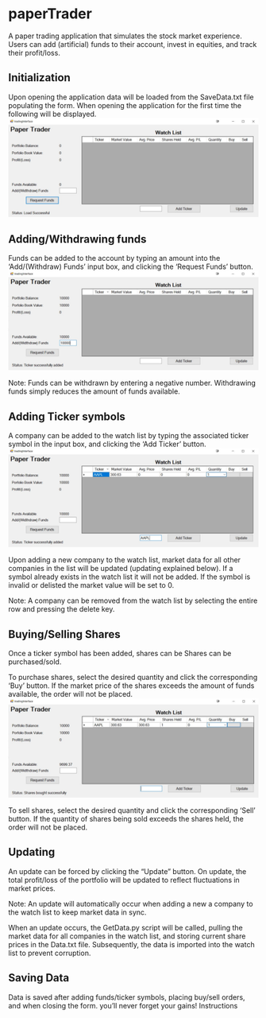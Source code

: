 # paperTrader

A paper trading application that simulates the stock market experience. Users can add (artificial) funds to their account, invest in equities, and track their profit/loss.

## Initialization

Upon opening the application data will be loaded from the SaveData.txt file populating the form. When opening the application for the first time the following will be displayed.
![](ScreenShots/Initalization.JPG)
  
## Adding/Withdrawing funds

Funds can be added to the account by typing an amount into the ‘Add/(Withdraw) Funds’ input box, and clicking the ‘Request Funds’ button.
![](ScreenShots/AddingFunds.JPG)

Note: Funds can be withdrawn by entering a negative number. Withdrawing funds simply reduces the amount of funds available.

## Adding Ticker symbols

A company can be added to the watch list by typing the associated ticker symbol in the input box, and clicking the ‘Add Ticker’ button.
![](ScreenShots/AddingTickerSym.JPG)
  
Upon adding a new company to the watch list, market data for all other companies in the list will be updated (updating explained below). If a symbol already exists in the watch list it will not be added. If the symbol is invalid or delisted the market value will be set to 0. 

Note: A company can be removed from the watch list by selecting the entire row and pressing the delete key.

## Buying/Selling Shares

Once a ticker symbol has been added, shares can be Shares can be purchased/sold.

To purchase shares, select the desired quantity and click the corresponding ‘Buy’ button. If the market price of the shares exceeds the amount of funds available, the order will not be placed.
![](ScreenShots/PurchaseShares.JPG)
  
To sell shares, select the desired quantity and click the corresponding ‘Sell’ button. If the quantity of shares being sold exceeds the shares held, the order will not be placed.

## Updating

An update can be forced by clicking the “Update” button. On update, the total profit/loss of the portfolio will be updated to reflect fluctuations in market prices.
<Insert Image>
  
Note: An update will automatically occur when adding a new a company to the watch list to keep market data in sync.

When an update occurs, the GetData.py script will be called, pulling the market data for all companies in the watch list, and storing current share prices in the Data.txt file. Subsequently, the data is imported into the watch list to prevent corruption.

## Saving Data

Data is saved after adding funds/ticker symbols, placing buy/sell orders, and when closing the form. you’ll never forget your gains!
Instructions
